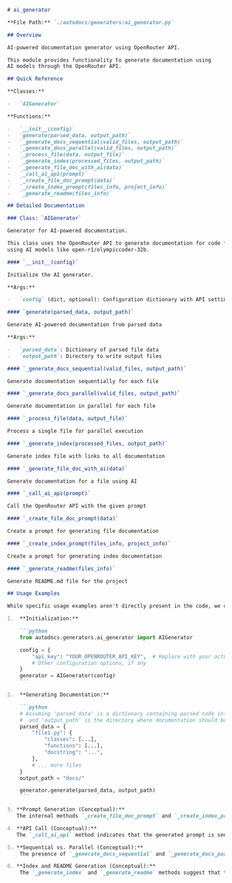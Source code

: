 ```markdown
# ai_generator

**File Path:** `./autodocs/generators/ai_generator.py`

## Overview

AI-powered documentation generator using OpenRouter API.

This module provides functionality to generate documentation using
AI models through the OpenRouter API.

## Quick Reference

**Classes:**

-   `AIGenerator`

**Functions:**

-   `__init__(config)`
-   `generate(parsed_data, output_path)`
-   `_generate_docs_sequential(valid_files, output_path)`
-   `_generate_docs_parallel(valid_files, output_path)`
-   `_process_file(data, output_file)`
-   `_generate_index(processed_files, output_path)`
-   `_generate_file_doc_with_ai(data)`
-   `_call_ai_api(prompt)`
-   `_create_file_doc_prompt(data)`
-   `_create_index_prompt(files_info, project_info)`
-   `_generate_readme(files_info)`

## Detailed Documentation

### Class: `AIGenerator`

Generator for AI-powered documentation.

This class uses the OpenRouter API to generate documentation for code files
using AI models like open-r1/olympiccoder-32b.

#### `__init__(config)`

Initialize the AI generator.

**Args:**

-   `config` (dict, optional): Configuration dictionary with API settings. Defaults to empty dict.

#### `generate(parsed_data, output_path)`

Generate AI-powered documentation from parsed data

**Args:**

-   `parsed_data`: Dictionary of parsed file data
-   `output_path`: Directory to write output files

#### `_generate_docs_sequential(valid_files, output_path)`

Generate documentation sequentially for each file

#### `_generate_docs_parallel(valid_files, output_path)`

Generate documentation in parallel for each file

#### `_process_file(data, output_file)`

Process a single file for parallel execution

#### `_generate_index(processed_files, output_path)`

Generate index file with links to all documentation

#### `_generate_file_doc_with_ai(data)`

Generate documentation for a file using AI

#### `_call_ai_api(prompt)`

Call the OpenRouter API with the given prompt

#### `_create_file_doc_prompt(data)`

Create a prompt for generating file documentation

#### `_create_index_prompt(files_info, project_info)`

Create a prompt for generating index documentation

#### `_generate_readme(files_info)`

Generate README.md file for the project

## Usage Examples

While specific usage examples aren't directly present in the code, we can infer some general patterns:

1.  **Initialization:**

    ```python
    from autodocs.generators.ai_generator import AIGenerator

    config = {
        "api_key": "YOUR_OPENROUTER_API_KEY",  # Replace with your actual API key
        # Other configuration options, if any
    }
    generator = AIGenerator(config)
    ```

2.  **Generating Documentation:**

    ```python
    # Assuming 'parsed_data' is a dictionary containing parsed code information
    #  and 'output_path' is the directory where documentation should be saved.
    parsed_data = {
        "file1.py": {
            "classes": [...],
            "functions": [...],
            "docstring": "...",
        },
        # ... more files
    }
    output_path = "docs/"

    generator.generate(parsed_data, output_path)
    ```

3. **Prompt Generation (Conceptual):**
   The internal methods `_create_file_doc_prompt` and `_create_index_prompt` suggest how prompts are built for the AI.  They likely take the parsed code data and format it into a text prompt suitable for an LLM.  For example, `_create_file_doc_prompt` might take the code, docstrings, and function signatures and create a prompt like:  "Generate documentation for the following Python code: [code here]".

4. **API Call (Conceptual):**
   The `_call_ai_api` method indicates that the generated prompt is sent to the OpenRouter API.  This would involve making an HTTP request to the API endpoint with the prompt and receiving the generated documentation as a response.

5. **Sequential vs. Parallel (Conceptual):**
    The presence of `_generate_docs_sequential` and `_generate_docs_parallel` suggests that the generator can process files one at a time or concurrently.  The `generate` method likely chooses one of these approaches based on configuration or internal logic.

6. **Index and README Generation (Conceptual):**
    The `_generate_index` and `_generate_readme` methods suggest that the generator can create an index file (likely in Markdown) linking to all the generated documentation files, and a README.md file providing an overview of the project.  These would be generated after processing individual files.
```
